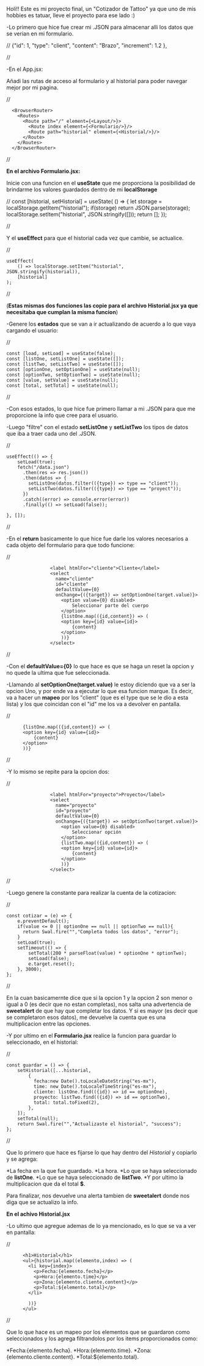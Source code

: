 Holi!!
Este es mi proyecto final, un "Cotizador de Tattoo" ya que uno de mis hobbies es tatuar, lleve
el proyecto para ese lado :)

-Lo primero que hice fue crear mi .JSON para almacenar alli los datos que se verian en mi formulario.

//
    {"id": 1, 
     "type": "client", 
     "content": "Brazo", 
     "increment": 1.2 },

//

-En el App.jsx: 

Añadi las rutas de acceso al formulario y al historial para poder navegar mejor por mi pagina.

//

      <BrowserRouter>
        <Routes>
          <Route path="/" element={<Layout/>}>
            <Route index element={<Formulario/>}/>
            <Route path="historial" element={<Historial/>}/>
          </Route>
        </Routes>
      </BrowserRouter>

//

**En el archivo Formulario.jsx:**

Inicie con una funcion en el **useState** que me proporciona la posibilidad de brindarme los valores guardados dentro de mi **localStorage**

//
    const [historial, setHistorial] = useState( () => {
        let storage = localStorage.getItem("historial");
        if(storage) return JSON.parse(storage);
        localStorage.setItem("historial", JSON.stringify([]));
        return [];
    });

//

Y el **useEffect** para que el historial cada vez que cambie, se actualice.

//

    useEffect(
        () => localStorage.setItem("historial", JSON.stringify(historial)),
        [historial]
    );

//

(**Estas mismas dos funciones las copie para el archivo Historial.jsx ya que necesitaba que cumplan la misma funcion**)

-Genere los **estados** que se van a ir actualizando de acuerdo a lo que vaya cargando el usuario:

//

    const [load, setLoad] = useState(false);
    const [listOne, setListOne] = useState([]);
    const [listTwo, setListTwo] = useState([]);
    const [optionOne, setOptionOne] = useState(null);
    const [optionTwo, setOptionTwo] = useState(null);
    const [value, setValue] = useState(null);
    const [total, setTotal] = useState(null);

//

-Con esos estados, lo que hice fue primero llamar a mi .JSON para que me proporcione la info que 
cree para el usuario.

-Luego "filtre" con el estado **setListOne** y **setListTwo** los tipos de datos que iba a traer cada uno del .JSON.

//

    useEffect(() => {
        setLoad(true);
        fetch("/data.json")
          .then(res => res.json())
          .then(datos => {
            setListOne(datos.filter(({type}) => type == "client"));
            setListTwo(datos.filter(({type}) => type == "proyect"));
          })
          .catch((error) => console.error(error))
          .finally(() => setLoad(false));

    }, []);

//

-En el **return** basicamente lo que hice fue darle los valores necesarios a cada objeto del formulario para que todo funcione: 

//

                    <label htmlFor="cliente">Cliente</label>
                    <select 
                      name="cliente" 
                      id="cliente" 
                      defaultValue={0} 
                      onChange={({target}) => setOptionOne(target.value)}>
                        <option value={0} disabled>
                            Seleccionar parte del cuerpo
                        </option>
                        {listOne.map(({id,content}) => (
                        <option key={id} value={id}>
                            {content}
                        </option> 
                        ))}
                    </select>

//

-Con el **defaultValue={0}** lo que hace es  que se haga un reset la opcion y no quede la ultima que fue seleccionada.

-Llamando al **setOptionOne(target.value)** le estoy diciendo que va a ser la opcion Uno, y por ende va a ejecutar lo que esa funcion marque.
Es decir, va a hacer un **mapeo** por los "client" (que es el type que se le dio a esta lista) y los que coincidan con el "id" me los va a devolver en pantalla.

//

          {listOne.map(({id,content}) => (
          <option key={id} value={id}>
              {content}
          </option> 
          ))}

//

-Y lo mismo se repite para la opcion dos:

//

                    <label htmlFor="proyecto">Proyecto</label>
                    <select 
                      name="proyecto" 
                      id="proyecto" 
                      defaultValue={0} 
                      onChange={({target}) => setOptionTwo(target.value)}>
                        <option value={0} disabled>
                            Seleccionar opción
                        </option>
                        {listTwo.map(({id,content}) => (
                        <option key={id} value={id}>
                            {content}
                        </option> 
                        ))}
                    </select>

//

-Luego genere la constante para realizar la cuenta de la cotizacion:

//

    const cotizar = (e) => {
        e.preventDefault();
        if(value <= 0 || optionOne == null || optionTwo == null){
          return Swal.fire("","Completa todos los datos", "error");
        }
        setLoad(true);
        setTimeout(() => {
            setTotal(200 * parseFloat(value) * optionOne * optionTwo);
            setLoad(false);
            e.target.reset();
        }, 3000);
    };

//

En la cuan basicamernte dice que si la opcion 1 y la opcion 2 son menor o igual a 0 (es decir que no estan completas), nos salta una advertencia de **sweetalert** de que hay que completar los datos. 
Y si es mayor (es decir que se completaron esos datos), me devuelve la cuenta que es una multiplicacion entre las opciones.

-Y por ultimo en el **Formulario.jsx** realice la funcion para guardar lo seleccionado, en el historial:

//

    const guardar = () => {
        setHistorial([...historial,
            {
              fecha:new Date().toLocaleDateString("es-mx"), 
              time: new Date().toLocaleTimeString("es-mx"),
              cliente: listOne.find(({id}) => id == optionOne),
              proyecto: listTwo.find(({id}) => id == optionTwo),
              total: total.toFixed(2),
            },
        ]);
        setTotal(null);
        return Swal.fire("","Actualizaste el historial", "success");
    };

//

Que lo primero que hace es fijarse lo que hay dentro del *Historial* y copiarlo y se agrega:

*La fecha en la que fue guardado.
*La hora.
*Lo que se haya seleccionado de **listOne**.
*Lo que se haya seleccionado de **listTwo**.
*Y por ultimo la multiplicacion que da el total **$**.

Para finalizar, nos devuelve una alerta tambien de **sweetalert** donde nos diga que se actualizo la info.

**En el achivo Historial.jsx**

-Lo ultimo que agregue ademas de lo ya mencionado, es lo que se va a ver en pantalla:

//

          <h1>Historial</h1>
          <ul>{historial.map((elemento,index) => (
            <li key={index}> 
              <p>Fecha:{elemento.fecha}</p> 
              <p>Hora:{elemento.time}</p>
              <p>Zona:{elemento.cliente.content}</p>
              <p>Total:${elemento.total}</p>
            </li>

            ))}
          </ul>

//

Que lo que hace es un mapeo por los elementos que se guardaron como seleccionados y los agrega filtrandolos por los items proporcionados como:

*Fecha:{elemento.fecha}.
*Hora:{elemento.time}.
*Zona:{elemento.cliente.content}.
*Total:${elemento.total}.